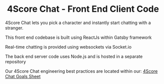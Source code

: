 <h1 align="center">
  4Score Chat - Front End Client Code
</h1>

4Score Chat lets you pick a character and instantly start chatting with a stranger.

This front end codebase is built using ReactJs within Gatsby framework

Real-time chatting is provided using websockets via Socket.io

The back end server code uses Node.js and is hosted in a separate repository

Our 4Score Chat engineering best practices are located within our: <a href="https://docs.google.com/spreadsheets/d/1PkG1mRXymWYBgnN4pESpvPua2qOoHGQWorhFzF63ATo/">4Score Chat Goals Sheet</a> 
